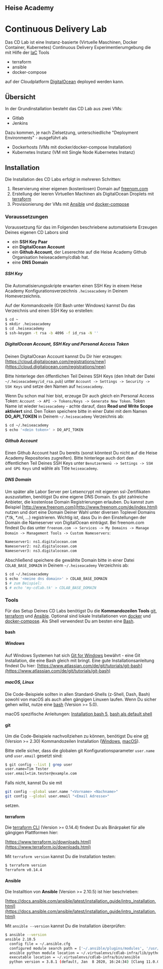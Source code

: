 ## Heise Academy
# Continuous Delivery Lab

Das CD Lab ist eine Instanz-basierte (Virtuelle Maschinen, Docker Container, Kubernetes) Continuous Delivery Experimentierumgebung die mit Hilfe der [IaC](https://en.wikipedia.org/wiki/Infrastructure_as_code) Tools
* terraform
* ansible
* docker-compose

auf der Cloudplatform [DigitalOcean](https://www.digitalocean.com/) deployed werden kann.
## Übersicht
In der Grundinstallation besteht das CD Lab aus zwei VMs:
* Gitlab
* Jenkins

Dazu kommen, je nach Zielsetzung, unterschiedliche "Deployment Environments" - ausgeführt als
* Dockerhosts (VMs mit docker/docker-compose Installation)
* Kubernetes Instanz (VM mit Single Node Kubernetes Instanz)

## Installation
Die Installation des CD Labs erfolgt in mehreren Schritten:

1) Reservierung einer eigenen (kostenlosen) Domain auf [freenom.com](http://www.freenom.com/en/index.html)
2) Erstellung der leeren Virtuellen Machinen als DigitalOcean Droplets mit [terraform](https://www.terraform.io/)
3) Provisionierung der VMs mit [Ansible](https://www.ansible.com/) und [docker-compose](https://docs.docker.com/compose/)

### Voraussetzungen
Voraussetzung für das im Folgenden beschriebene automatisierte Erzeugen Deines eigenen CD Labors sind
* ein **SSH Key Paar**
* ein **DigitalOcean Account**
* ein **Github Account**, der Leserechte auf die Heise Academy Github Organisation heiseacademy/cdlab hat.
* eine **DNS Domain**

##### SSH Key
Die Automatisierungsskripte erwarten einen SSH Key in einem Heise Academy Konfigurationsverzeichnis ```.heiseacademy``` in Deinem Homeverzeichnis.

Auf der Kommandozeile (Git Bash unter Windows) kannst Du das Verzeichnis und einen SSH Key so erstellen:
```bash
$ cd ~
$ mkdir .heiseacademy
$ cd .heiseacademy
$ ssh-keygen -t rsa -b 4096 -f id_rsa -N ''
```
##### DigitalOcean Account, SSH Key und Personal Access Token
Deinen DigitalOcean Account kannst Du Dir hier erzeugen: [https://cloud.digitalocean.com/registrations/new](https://cloud.digitalocean.com/registrations/new)

Bitte hinterlege den öffentlichen Teil Deines SSH Keys (den Inhalt der Datei ```~/.heiseacademy/id_rsa.pub```) unter
```Account -> Settings -> Security -> SSH Keys``` und setze den Namen auf ```heiseacademy```.

Wenn Du schon mal hier bist, erzeuge Dir auch gleich ein Personal Access Token: ```Account -> API -> Tokens/Keys -> Generate New Token```. Token Name ist wieder ```heiseacademy``` - achte darauf, dass **Read und Write Scope aktiviert** sind.
Den Token speichere bitte in einer Datei mit dem Namen **DO_API_TOKEN** in Deinem ```~/.heiseacademy``` Verzeichnis ab:
```bash
$ cd ~/.heiseacademy
$ echo '<dein token>' > DO_API_TOKEN
```
##### Github Account
Einen Github Account hast Du bereits (sonst könntest Du nicht auf die Heise Academy Repositories zugreifen).
Bitte hinterlege auch dort den öffentlichen Teil Deines SSH Keys unter ```Benutzermenü -> Settings -> SSH and GPG Keys``` und wähle als Title ```heiseacademy```.

##### DNS Domain
Um später alle Labor Server per Letsencrypt mit eigenen ssl-Zertifikaten auszustatten, benötigst Du eine eigene DNS Domain. Es gibt zahlreiche Anbieter, die kostenlose Domain Registrierungen erlauben. Du kannst zum Beispiel [http://www.freenom.com](http://www.freenom.com/de/index.html) nutzen und dort eine Domain Deiner Wahl unter diversen Toplevel Domains (*.tk, *.ml, ...) registrieren.
Wichtig ist, dass Du in den Einstellungen der Domain die Nameserver von DigitalOcean einträgst. Bei freenom.com findest Du das unter ```freenom.com -> Services -> My Domains -> Manage Domain -> Management Tools -> Custom Nameservers```:
```bash
Nameserver1: ns1.digitalocean.com
Nameserver2: ns2.digitalocean.com
Nameserver3: ns3.digitalocean.com
```
Abschließend speichere die gewählte Domain bitte in einer Datei ```CDLAB_BASE_DOMAIN``` in Deinem  ```~/.heiseacademy``` Verzeichnis ab:
```bash
$ cd ~/.heiseacademy
$ echo '<meine dns domain>' > CDLAB_BASE_DOMAIN
$ # zum Beispiel:
$ # echo 'my-cdlab.tk' > CDLAB_BASE_DOMAIN
```
### Tools
Für das Setup Deines CD Labs benötigst Du die **Kommandozeilen Tools** [git](), [terraform](https://www.terraform.io/) und [Ansible](https://www.ansible.com/). Optional sind lokale Installationen von [docker](https://docs.docker.com) und [docker-compose](https://docs.docker.com/compose/).
Als Shell verwendest Du am besten eine [Bash](https://www.gnu.org/software/bash/).
#### bash
##### Windows
Auf Windows Systemen hat sich [Git for Windows](https://gitforwindows.org/) bewährt - eine Git Installation, die eine Bash gleich mit bringt. Eine gute Installationsanleitung findest Du hier: [https://www.atlassian.com/de/git/tutorials/git-bash](https://www.atlassian.com/de/git/tutorials/git-bash)
##### macOS, Linux
Die Code-Beispiele sollten in allen Standard-Shells (z-Shell, Dash, Bash) sowohl von macOS als auch allen gängigen Linuxen laufen. Wenn Du sicher gehen willst, nutze eine [bash](https://www.gnu.org/software/bash/) (Version >= 5.0).

macOS spezifische Anleitungen: [Installation bash 5](https://scriptingosx.com/2019/02/install-bash-5-on-macos/), [bash als default shell](https://www.howtogeek.com/444596/how-to-change-the-default-shell-to-bash-in-macos-catalina/)

#### git
Um die Code-Beispiele nachvollziehen zu können, benötigst Du eine [git](https://git-scm.com/) (Version >= 2.30) Kommandozeilen Installation ([Windows](https://gitforwindows.org), [macOS](https://www.atlassian.com/de/git/tutorials/install-git#mac-os-x)).

Bitte stelle sicher, dass die globalen git Konfigurationsparameter ```user.name``` und ```user.email``` gesetzt sind:

```bash
$ git config --list | grep user
user.name=Tim Tester
user.email=tim.tester@example.com
```

Falls nicht, kannst Du sie mit
```bash
git config --global user.name "<Vorname> <Nachname>"
git config --global user.email "<Email Adresse>"
```
setzen.

#### terraform
Die [terraform CLI](https://www.terraform.io) (Version >= 0.14.4) findest Du als Binärpaket für alle gängigen Plattformen hier:

[https://www.terraform.io/downloads.html](https://www.terraform.io/downloads.html)

Mit ```terraform version``` kannst Du die Installation testen: 
```bash
$ terraform version
Terraform v0.14.4
```

#### Ansible

Die Installtion von **Ansible** (Version >= 2.10.5) ist hier beschrieben:

[https://docs.ansible.com/ansible/latest/installation_guide/intro_installation.html](https://docs.ansible.com/ansible/latest/installation_guide/intro_installation.html)

Mit ```ansible --version``` kannst Du die Installation überprüfen:

```bash
$ ansible --version
ansible 2.10.5
  config file = ~/.ansible.cfg
  configured module search path = ['~/.ansible/plugins/modules', '/usr/share/ansible/plugins/modules']
  ansible python module location = ~/.virtualenvs/cdlab-infra/lib/python3.8/site-packages/ansible
  executable location = ~/.virtualenvs/cdlab-infra/bin/ansible
  python version = 3.8.1 (default, Jan  8 2020, 16:24:34) [Clang 11.0.0 (clang-1100.0.33.16)]
```
